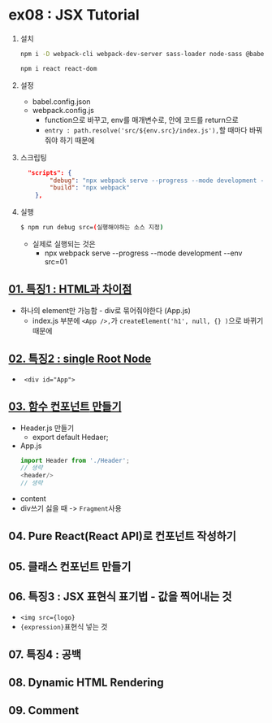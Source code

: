 # ex08 : JSX Tutorial

1. 설치 
    ```bash
    npm i -D webpack-cli webpack-dev-server sass-loader node-sass @babel/core @babel/cli @babel/preset-env @babel/preset-react

    npm i react react-dom
    ```
2. 설정
    + babel.config.json
    + webpack.config.js
        + function으로 바꾸고, env를 매개변수로, 안에 코드를 return으로 
        + ```entry : path.resolve('src/${env.src}/index.js'),```할 때마다 바꿔줘야 하기 때문에

3. 스크립팅 
    ```json
      "scripts": {
            "debug": "npx webpack serve --progress --mode development --env",
            "build": "npx webpack"
        },
    ```
4. 실행
    ```bash
    $ npm run debug src=(실행해야하는 소스 지정)
    ```
    + 실제로 실행되는 것은
        + npx webpack serve --progress --mode development --env src=01

## [01. 특징1 : HTML과 차이점](https://github.com/luster1031/JAVA_Expert_courses_Practice/tree/master/react-practices/1.basics/ex08/src/01)
+ 하나의 element만 가능함 - div로 묶어줘야한다 (App.js)
    + index.js 부분에 ```<App />,```가 ```createElement('h1', null, {} )```으로 바뀌기 때문에
## [02. 특징2 : single Root Node](https://github.com/luster1031/JAVA_Expert_courses_Practice/tree/master/react-practices/1.basics/ex08/src/02)
+ ``` <div id="App">```
## [03. **함수 컨포넌트** 만들기](https://github.com/luster1031/JAVA_Expert_courses_Practice/tree/master/react-practices/1.basics/ex08/src/03)
+ Header.js 만들기
    + export default Hedaer;
+  App.js
    ```js
    import Header from './Header';
    // 생략
    <header/>
    // 생략
    ```
+ content
+ div쓰기 싫을 때 -> ```Fragment```사용
## 04. Pure React(React API)로 컨포넌트 작성하기
## 05. 클래스 컨포넌트 만들기
## 06. 특징3 : JSX 표현식 표기법 - 값을 찍어내는 것
+ ```<img src={logo}```
+ ```{expression}```표현식 넣는 것

## 07. 특징4 : 공백
## 08. Dynamic HTML Rendering
## 09. Comment
